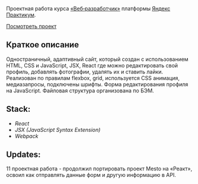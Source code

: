 Проектная работа курса [«Веб‑разработчик»](https://practicum.yandex.ru/web/ "Курс «Веб‑разработчик» — Яндекс Практикум") платформы [Яндекс Практикум](https://practicum.yandex.ru/ "Яндекс Практикум").   

[Посмотреть проект](https://nopracticum.github.io/mesto-react/)
## Краткое описание
Одностраничный, адаптивный сайт, который создан с использованием HTML, CSS и JavaScript, JSX, React где можно редактировать свой профиль, добавлять фотографии, удалять их и ставить лайки.   
Реализован по правилам flexbox, grid, используется CSS анимация, медиазапросы, подключены шрифты. Форма редактирования профиля на JavaScript. Файловая структура организована по БЭМ.   

## Stack:
* *React*
* *JSX (JavaScript Syntax Extension)*
* *Webpack*

## Updates:
11 проектная работа - продолжил портировать проект Mesto на «Реакт», освоил как отправлять данные форм и другую информацию в API.